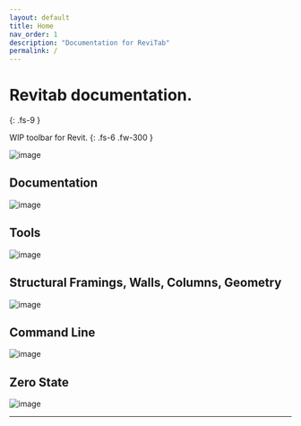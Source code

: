 ```yaml
---
layout: default
title: Home
nav_order: 1
description: "Documentation for ReviTab"
permalink: /
---
```


# Revitab documentation.
{: .fs-9 }

 WIP toolbar for Revit. 
 {: .fs-6 .fw-300 }

![image](https://user-images.githubusercontent.com/27025848/160990246-d376e8cd-b8a3-4b4b-b5c7-de72a09704a3.png)

## Documentation
![image](https://user-images.githubusercontent.com/27025848/161169121-58d85f10-16ed-46c7-9ecc-9d82976c1f98.png)

## Tools
![image](https://user-images.githubusercontent.com/27025848/161169145-a438a256-4c28-42c9-86a9-df168cd945e3.png)

## Structural Framings, Walls, Columns, Geometry
![image](https://user-images.githubusercontent.com/27025848/161169545-8b4210f0-8f2c-464c-8ff2-cec40efef923.png)

## Command Line
![image](https://user-images.githubusercontent.com/27025848/161181261-5fc09d44-a1a8-46fd-befb-645f9c067ba6.png)

## Zero State
![image](https://user-images.githubusercontent.com/27025848/161169848-0f945d9a-48cd-4e77-9400-ced3e69500c0.png)

---

